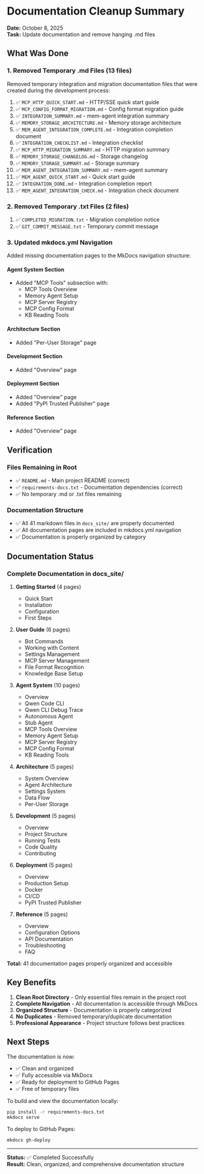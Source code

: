 # Documentation Cleanup Summary

**Date:** October 8, 2025  
**Task:** Update documentation and remove hanging .md files

## What Was Done

### 1. Removed Temporary .md Files (13 files)

Removed temporary integration and migration documentation files that were created during the development process:

1. ✅ `MCP_HTTP_QUICK_START.md` - HTTP/SSE quick start guide
2. ✅ `MCP_CONFIG_FORMAT_MIGRATION.md` - Config format migration guide
3. ✅ `INTEGRATION_SUMMARY.md` - mem-agent integration summary
4. ✅ `MEMORY_STORAGE_ARCHITECTURE.md` - Memory storage architecture
5. ✅ `MEM_AGENT_INTEGRATION_COMPLETE.md` - Integration completion document
6. ✅ `INTEGRATION_CHECKLIST.md` - Integration checklist
7. ✅ `MCP_HTTP_MIGRATION_SUMMARY.md` - HTTP migration summary
8. ✅ `MEMORY_STORAGE_CHANGELOG.md` - Storage changelog
9. ✅ `MEMORY_STORAGE_SUMMARY.md` - Storage summary
10. ✅ `MEM_AGENT_INTEGRATION_SUMMARY.md` - mem-agent summary
11. ✅ `MEM_AGENT_QUICK_START.md` - Quick start guide
12. ✅ `INTEGRATION_DONE.md` - Integration completion report
13. ✅ `MEM_AGENT_INTEGRATION_CHECK.md` - Integration check document

### 2. Removed Temporary .txt Files (2 files)

1. ✅ `COMPLETED_MIGRATION.txt` - Migration completion notice
2. ✅ `GIT_COMMIT_MESSAGE.txt` - Temporary commit message

### 3. Updated mkdocs.yml Navigation

Added missing documentation pages to the MkDocs navigation structure:

#### Agent System Section
- Added "MCP Tools" subsection with:
  - MCP Tools Overview
  - Memory Agent Setup
  - MCP Server Registry
  - MCP Config Format
  - KB Reading Tools

#### Architecture Section
- Added "Per-User Storage" page

#### Development Section
- Added "Overview" page

#### Deployment Section
- Added "Overview" page
- Added "PyPI Trusted Publisher" page

#### Reference Section
- Added "Overview" page

## Verification

### Files Remaining in Root
- ✅ `README.md` - Main project README (correct)
- ✅ `requirements-docs.txt` - Documentation dependencies (correct)
- ✅ No temporary .md or .txt files remaining

### Documentation Structure
- ✅ All 41 markdown files in `docs_site/` are properly documented
- ✅ All documentation pages are included in mkdocs.yml navigation
- ✅ Documentation is properly organized by category

## Documentation Status

### Complete Documentation in docs_site/

1. **Getting Started** (4 pages)
   - Quick Start
   - Installation
   - Configuration
   - First Steps

2. **User Guide** (6 pages)
   - Bot Commands
   - Working with Content
   - Settings Management
   - MCP Server Management
   - File Format Recognition
   - Knowledge Base Setup

3. **Agent System** (10 pages)
   - Overview
   - Qwen Code CLI
   - Qwen CLI Debug Trace
   - Autonomous Agent
   - Stub Agent
   - MCP Tools Overview
   - Memory Agent Setup
   - MCP Server Registry
   - MCP Config Format
   - KB Reading Tools

4. **Architecture** (5 pages)
   - System Overview
   - Agent Architecture
   - Settings System
   - Data Flow
   - Per-User Storage

5. **Development** (5 pages)
   - Overview
   - Project Structure
   - Running Tests
   - Code Quality
   - Contributing

6. **Deployment** (5 pages)
   - Overview
   - Production Setup
   - Docker
   - CI/CD
   - PyPI Trusted Publisher

7. **Reference** (5 pages)
   - Overview
   - Configuration Options
   - API Documentation
   - Troubleshooting
   - FAQ

**Total:** 41 documentation pages properly organized and accessible

## Key Benefits

1. **Clean Root Directory** - Only essential files remain in the project root
2. **Complete Navigation** - All documentation is accessible through MkDocs
3. **Organized Structure** - Documentation is properly categorized
4. **No Duplicates** - Removed temporary/duplicate documentation
5. **Professional Appearance** - Project structure follows best practices

## Next Steps

The documentation is now:
- ✅ Clean and organized
- ✅ Fully accessible via MkDocs
- ✅ Ready for deployment to GitHub Pages
- ✅ Free of temporary files

To build and view the documentation locally:
```bash
pip install -r requirements-docs.txt
mkdocs serve
```

To deploy to GitHub Pages:
```bash
mkdocs gh-deploy
```

---

**Status:** ✅ Completed Successfully  
**Result:** Clean, organized, and comprehensive documentation structure
